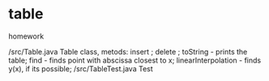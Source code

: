 # table
homework

/src/Table.java
  Table class, metods:
    insert ;
    delete ;
    toString - prints the table;
    find - finds point with abscissa closest to x;
    linearInterpolation - finds y(x), if its possible;
/src/TableTest.java
  Test
  
